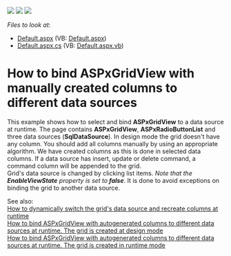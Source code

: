 <!-- default badges list -->
![](https://img.shields.io/endpoint?url=https://codecentral.devexpress.com/api/v1/VersionRange/128537928/13.1.4%2B)
[![](https://img.shields.io/badge/Open_in_DevExpress_Support_Center-FF7200?style=flat-square&logo=DevExpress&logoColor=white)](https://supportcenter.devexpress.com/ticket/details/E2967)
[![](https://img.shields.io/badge/📖_How_to_use_DevExpress_Examples-e9f6fc?style=flat-square)](https://docs.devexpress.com/GeneralInformation/403183)
<!-- default badges end -->
<!-- default file list -->
*Files to look at*:

* [Default.aspx](./CS/WebSite/Default.aspx) (VB: [Default.aspx](./VB/WebSite/Default.aspx))
* [Default.aspx.cs](./CS/WebSite/Default.aspx.cs) (VB: [Default.aspx.vb](./VB/WebSite/Default.aspx.vb))
<!-- default file list end -->
# How to bind ASPxGridView with manually created columns to different data sources


<p>This example shows how to select and bind <strong>ASPxGridView</strong> to a data source at runtime. The page contains <strong>ASPxGridView</strong>, <strong>ASPxRadioButtonLis</strong><strong>t</strong> and three data sources (<strong>SqlDataSource</strong>). In design mode the grid doesn't have any column. You should add all columns manually by using an appropriate algorithm. We have created columns as this is done in selected data columns.  If a data source has insert, update or delete command, a command column will be appended to the grid.<br />
Grid's data source is changed by clicking list items.<i> Note </i><i>that the </i><strong><i>EnableViewState</i></strong><i> property is set to</i><strong><i> false</i></strong>. It is done to avoid exceptions on binding  the grid to another data source.</p><p>See also:<br />
<a href="https://www.devexpress.com/Support/Center/p/E448">How to dynamically switch the grid's data source and recreate columns at runtime</a><br />
<a href="https://www.devexpress.com/Support/Center/p/E2965">How to bind ASPxGridView with autogenerated columns to different data sources at runtime. The grid is created at design mode</a><br />
<a href="https://www.devexpress.com/Support/Center/p/E2968">How to bind ASPxGridView with autogenerated columns to different data sources at runtime. The grid is created in runtime mode</a></p>

<br/>


